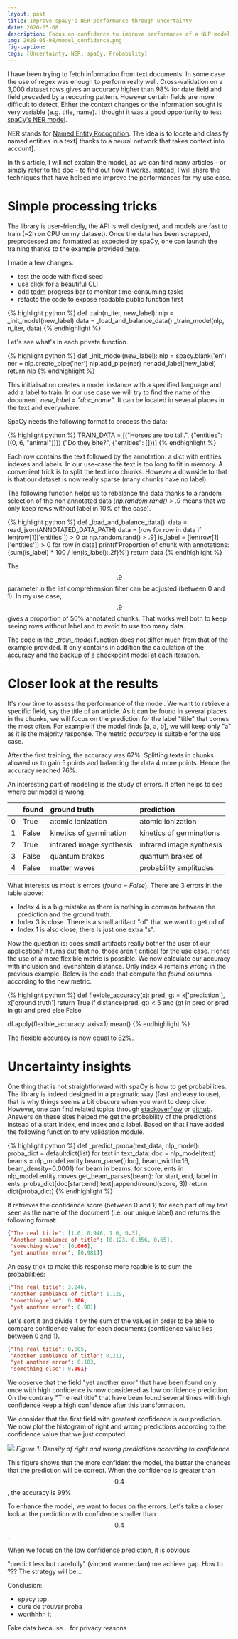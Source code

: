```yaml
---
layout: post
title: Improve spaCy's NER performance through uncertainty
date: 2020-05-08
description: Focus on confidence to improve performance of a NLP model
img: 2020-05-08/model_confidence.png
fig-caption: 
tags: [Uncertainty, NER, spaCy, Probability]
---
```


I have been trying to fetch information from text documents. In some case the use of regex was enough to 
perform really well. Cross-validation on a 3,000 dataset rows gives an accuracy higher than 98% for 
date field and field preceded by a reccuring pattern. However certain fields are more difficult to 
detect. Either the context changes or the information sought is very variable (e.g. title, name). 
I thought it was a good opportunity to test 
[spaCy's NER model](https://spacy.io/universe/project/video-spacys-ner-model).

NER stands for [Named Entity Rocognition](https://en.wikipedia.org/wiki/Named-entity_recognition). The idea 
is to locate and classify named entities in a text[ thanks to a neural network that takes context into account].

In this article, I will not explain the model, as we can find many articles - or simply refer to the 
doc - to find out how it works. Instead, I will share the techniques that have helped me improve the 
performances for my use case.


# Simple processing tricks

The library is user-friendly, the API is well designed, and models are fast to train (~2h on CPU on my dataset). 
Once the data has been scrapped, preprocessed and formatted as expected by spaCy, one can launch the training thanks to 
the example provided [here](https://spacy.io/usage/training#ner).

I made a few changes:
- test the code with fixed seed
- use [click](https://click.palletsprojects.com/en/7.x/) for a beautiful CLI
- add [tqdm](https://github.com/tqdm/tqdm) progress bar to monitor time-consuming tasks
- refacto the code to expose readable public function first

{% highlight python %}
def train(n_iter, new_label):
    nlp = _init_model(new_label)
    data = _load_and_balance_data()
    _train_model(nlp, n_iter, data)
{% endhighlight %}

Let's see what's in each private function.

{% highlight python %}
def _init_model(new_label):
    nlp = spacy.blank('en')
    ner = nlp.create_pipe('ner')
    nlp.add_pipe(ner)
    ner.add_label(new_label)
    return nlp
{% endhighlight %}

This initialisation creates a model instance with a specified language and add a label to train. In our use case 
we will try to find the name of the document: *new_label = "doc_name"*. 
It can be located in several places in the text and everywhere.

SpaCy needs the following format to process the data:

{% highlight python %}
TRAIN_DATA = [("Horses are too tall.", {"entities": [(0, 6, "animal")]})
              ("Do they bite?", {"entities": []})]
{% endhighlight %}

Each row contains the text followed by the annotation: a dict with entities indexes and labels. In our use-case 
the text is too long to fit in memory. A convenient trick is to split the text into chunks. However a 
downside to that is that our dataset is now really sparse (many chunks have no label). 

The following function helps us to rebalance the data thanks to a random selection of the non annotated 
data (*np.random.rand() > .9* means that we only keep rows without label in 10% of the case).

{% highlight python %}
def _load_and_balance_data():
    data = read_json(ANNOTATED_DATA_PATH)
    data = [row for row in data if len(row[1]['entities']) > 0 or np.random.rand() > .9]
    is_label = [len(row[1]['entities']) > 0 for row in data]
    print(f'Proportion of chunk with annotations: {sum(is_label) * 100 / len(is_label):.2f}%')
    return data
{% endhighlight %}

The $$.9$$ parameter in the list comprehension filter can be adjusted (between 0 and 1). In my use case, $$.9$$ 
gives a proportion of 50% annotated chunks. That works well both to keep seeing rows without label and to avoid 
to use too many data.

The code in the *_train_model* function does not differ much from that of the example provided. It only contains 
in addition the calculation of the accuracy and the backup of a checkpoint model at each iteration.


# Closer look at the results 

It's now time to assess the performance of the model. We want to retrieve a specific field, say the title 
of an article. As it can be found in several places in the chunks, we will focus on the prediction for the 
label "title" that comes the most often. For example if the model finds [a, a, b], we will keep only "a" as 
it is the majority response. The metric *accuracy* is suitable for the use case.

After the first training, the accuracy was 67%. Splitting texts in chunks allowed us to gain 5 points and 
balancing the data 4 more points. Hence the accuracy reached 76%.

An interesting part of modeling is the study of errors. It often helps to see where our model is wrong. 

|    | found   | ground truth            | prediction              |
|---:|:--------|:------------------------|:------------------------|
|  0 | True    | atomic ionization       | atomic ionization       |
|  1 | False   | kinetics of germination | kinetics of germinations|
|  2 | True    | infrared image synthesis| infrared image synthesis|
|  3 | False   | quantum brakes          | quantum brakes of       |
|  4 | False   | matter waves            | probability amplitudes  |

What interests us most is errors (*found = False*). There are 3 errors in the table above:
- Index 4 is a big mistake as there is nothing in common between the prediction and the ground truth.
- Index 3 is close. There is a small artifact "of" that we want to get rid of.
- Index 1 is also close, there is just one extra "s".

Now the question is: does small artifacts really bother the user of our application? It turns out 
that no, those aren't critical for the use case. Hence the use of a more flexible metric is possible. We now 
calculate our accuracy with inclusion and levenshtein distance. Only index 4 remains wrong in the previous 
example. Below is the code that compute the *found* columns according to the new metric. 

{% highlight python %}
def flexible_accuracy(x):
    pred, gt = x['prediction'], x['ground truth']
    return True if distance(pred, gt) < 5 and (gt in pred or pred in gt) and pred else False

df.apply(flexible_accuracy, axis=1).mean()
{% endhighlight %}

The flexible accuracy is now equal to 82%.


# Uncertainty insights

One thing that is not straightforward with spaCy is how to get probabilities. The library is indeed designed 
in a pragmatic way (fast and easy to use), that is why things seems a bit obscure when you want to deep dive. 
However, one can find related topics through 
[stackoverflow](https://stackoverflow.com/questions/46934523/spacy-ner-probability) or 
[github](https://github.com/explosion/spaCy/issues/881). Answers on these sites helped me get the probability 
of the predictions instead of a start index, end index and a label. Based on that I have added the following 
function to my validation module.

{% highlight python %}
def _predict_proba(text_data, nlp_model):
    proba_dict = defaultdict(list)
    for text in text_data:
        doc = nlp_model(text)
        beams = nlp_model.entity.beam_parse([doc], beam_width=16, beam_density=0.0001)
        for beam in beams:
            for score, ents in nlp_model.entity.moves.get_beam_parses(beam):
                for start, end, label in ents:
                    proba_dict[doc[start:end].text].append(round(score, 3))
    return dict(proba_dict)
{% endhighlight %}

It retrieves the confidence score (between 0 and 1) for each part of my text seen as the name 
of the document (i.e. our unique label) and returns the following format:

```json
{"The real title": [1.0, 0.946, 1.0, 0.3], 
 "Another semblance of title": [0.123, 0.356, 0.65], 
 "something else": [0.006],
 "yet another error": [0.981]}
```

An easy trick to make this response more readble is to sum the probabilities:

```json
{"The real title": 3.246,
 "Another semblance of title": 1.129,
 "something else": 0.006,
 "yet another error": 0.981}
```

Let's sort it and divide it by the sum of the values in order to be able to compare confidence value for each documents 
(confidence value lies between 0 and 1). 

```json
{"The real title": 0.605,
 "Another semblance of title": 0.211,
 "yet another error": 0.183,
 "something else": 0.001}
```

We observe that the field "yet another error" that have been found only once with high confidence is now considered 
as low confidence prediction. On the contrary "The real title" that have been found several times with high confidence 
keep a high confidence after this transformation.

We consider that the first field with greatest confidence is our prediction. We now plot the histogram of right 
and wrong predictions according to the confidence value that we just computed.

![]({{site.baseurl}}/assets/img/2020-05-08/model_confidence.png)
*Figure 1: Density of right and wrong predictions according to confidence*

This figure shows that the more confident the model, the better the chances that the prediction will be correct. 
When the confidence is greater than $$0.4$$, the accuracy is 99%. 

To enhance the model, we want to focus on the errors. Let's take a closer look at the prediction with confidence 
smaller than $$0.4$$.

When we focus on the low confidence prediction, it is obvious




"predict less but carefully" (vincent warmerdam)
me achieve gap.
How to ??? The strategy will be...

Conclusion:
- spacy top
- dure de trouver proba
- worthhhh it


Fake data because... for privacy reasons
 